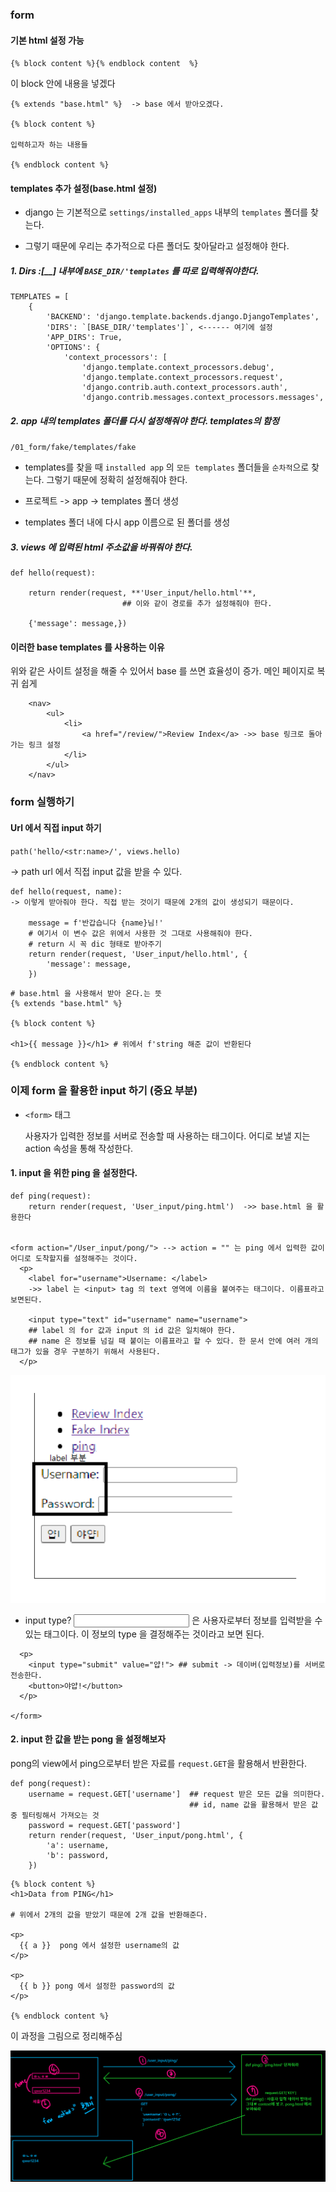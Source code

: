 ### form


#### 기본 html 설정 가능


`{% block content %}{% endblock content  %}`

이 block 안에 내용을 넣겠다

```
{% extends "base.html" %}  -> base 에서 받아오겠다.

{% block content %}

입력하고자 하는 내용들

{% endblock content %}
```

#### templates 추가 설정(base.html 설정)

- django 는 기본적으로 `settings/installed_apps` 내부의 `templates` 폴더를 찾는다.

- 그렇기 때문에 우리는 추가적으로 다른 폴더도 찾아달라고 설정해야 한다.


##### 1. Dirs :[__] 내부에 `BASE_DIR/'templates` 를 따로 입력해줘야한다.

```
TEMPLATES = [
    {
        'BACKEND': 'django.template.backends.django.DjangoTemplates',
        'DIRS': `[BASE_DIR/'templates']`, <------ 여기에 설정 
        'APP_DIRS': True,
        'OPTIONS': {
            'context_processors': [
                'django.template.context_processors.debug',
                'django.template.context_processors.request',
                'django.contrib.auth.context_processors.auth',
                'django.contrib.messages.context_processors.messages',

```

##### 2. app 내의 templates 폴더를 다시 설정해줘야 한다. templates의 함정

`/01_form/fake/templates/fake `

-  templates를 찾을 때 `installed app` 의 `모든 templates` 폴더들을 `순차적`으로 찾는다. 그렇기 때문에 정확히 설정해줘야 한다.

- 프로젝트 -> app -> templates 폴더 생성

- templates 폴더 내에 다시 app 이름으로 된 폴더를 생성


##### 3. views 에 입력된 html 주소값을 바꿔줘야 한다.

```
def hello(request):
    
    return render(request, **'User_input/hello.html'**, 
                         ## 이와 같이 경로를 추가 설정해줘야 한다.
    
    {'message': message,})
```


#### 이러한 base templates 를 사용하는 이유

위와 같은 사이트 설정을 해줄 수 있어서 base 를 쓰면 효율성이 증가. 메인 페이지로 복귀 쉽게

```
    <nav>
        <ul>
            <li>
                <a href="/review/">Review Index</a> ->> base 링크로 돌아가는 링크 설정
            </li>
        </ul>
    </nav>
```



### form 실행하기


#### Url 에서 직접 input 하기


`path('hello/<str:name>/', views.hello) `

-> path url 에서 직접 input 값을 받을 수 있다.

```
def hello(request, name): 
-> 이렇게 받아줘야 한다. 직접 받는 것이기 때문에 2개의 값이 생성되기 때문이다.

    message = f'반갑습니다 {name}님!' 
    # 여기서 이 변수 값은 위에서 사용한 것 그대로 사용해줘야 한다. 
    # return 시 꼭 dic 형태로 받아주기
    return render(request, 'User_input/hello.html', {
        'message': message,
    })
```


```
# base.html 을 사용해서 받아 온다.는 뜻
{% extends "base.html" %}

{% block content %}

<h1>{{ message }}</h1> # 위에서 f'string 해준 값이 반환된다

{% endblock content %}
```


### 이제 form 을 활용한 input 하기 (중요 부분)

- `<form>` 태그
  
    사용자가 입력한 정보를 서버로 전송할 때 사용하는 태그이다. 어디로 보낼 지는 action 속성을 통해 작성한다.

#### 1. input 을 위한 ping 을 설정한다.

```
def ping(request):
    return render(request, 'User_input/ping.html')  ->> base.html 을 활용한다


<form action="/User_input/pong/"> --> action = "" 는 ping 에서 입력한 값이 어디로 도착할지를 설정해주는 것이다.
  <p>
    <label for="username">Username: </label>  
    ->> label 는 <input> tag 의 text 영역에 이름을 붙여주는 태그이다. 이름표라고 보면된다.

    <input type="text" id="username" name="username">  
    ## label 의 for 값과 input 의 id 값은 일치해야 한다.
    ## name 은 정보를 넘길 때 붙이는 이름표라고 할 수 있다. 한 문서 안에 여러 개의 태그가 있을 경우 구분하기 위해서 사용된다.
  </p>
```

![label 이미지](image-1.png)


- input type?
    <input> 은 사용자로부터 정보를 입력받을 수 있는 태그이다.
    이 정보의 type 을 결정해주는 것이라고 보면 된다.

```
  <p>
    <input type="submit" value="얍!"> ## submit -> 데이버(입력정보)를 서버로 전송한다.
    <button>야얍!</button>
  </p>
  
</form>
```

#### 2. input 한 값을 받는 pong 을 설정해보자

pong의 view에서 ping으로부터 받은 자료를 `request.GET`을 활용해서 반환한다.

```
def pong(request):
    username = request.GET['username']  ## request 받은 모든 값을 의미한다. 
                                        ## id, name 값을 활용해서 받은 값 중 필터링해서 가져오는 것
    password = request.GET['password']
    return render(request, 'User_input/pong.html', {
        'a': username,
        'b': password,
    })
```


```
{% block content %}
<h1>Data from PING</h1>

# 위에서 2개의 값을 받았기 때문에 2개 값을 반환해준다.

<p>
  {{ a }}  pong 에서 설정한 username의 값
</p> 

<p>
  {{ b }} pong 에서 설정한 password의 값
</p>

{% endblock content %}

```


이 과정을 그림으로 정리해주심

![form 의 input 과 반환 과정](image-2.png)